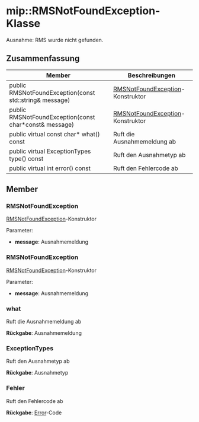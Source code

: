 # <a name="class-miprmsnotfoundexception"></a>mip::RMSNotFoundException-Klasse 
Ausnahme: RMS wurde nicht gefunden.
  
## <a name="summary"></a>Zusammenfassung
 Member                        | Beschreibungen                                
--------------------------------|---------------------------------------------
 public RMSNotFoundException(const std::string& message)  |  [RMSNotFoundException](class_mip_rmsnotfoundexception.md)-Konstruktor
 public RMSNotFoundException(const char*const& message)  |  [RMSNotFoundException](class_mip_rmsnotfoundexception.md)-Konstruktor
 public virtual const char* what() const  |  Ruft die Ausnahmemeldung ab
 public virtual ExceptionTypes type() const  |  Ruft den Ausnahmetyp ab
 public virtual int error() const  |  Ruft den Fehlercode ab
  
## <a name="members"></a>Member
  
### <a name="rmsnotfoundexception"></a>RMSNotFoundException
[RMSNotFoundException](class_mip_rmsnotfoundexception.md)-Konstruktor

Parameter:  
* **message**: Ausnahmemeldung


  
### <a name="rmsnotfoundexception"></a>RMSNotFoundException
[RMSNotFoundException](class_mip_rmsnotfoundexception.md)-Konstruktor

Parameter:  
* **message**: Ausnahmemeldung


  
### <a name="what"></a>what
Ruft die Ausnahmemeldung ab

  
**Rückgabe**: Ausnahmemeldung
  
### <a name="exceptiontypes"></a>ExceptionTypes
Ruft den Ausnahmetyp ab

  
**Rückgabe**: Ausnahmetyp
  
### <a name="error"></a>Fehler
Ruft den Fehlercode ab

  
**Rückgabe**: [Error](class_mip_error.md)-Code